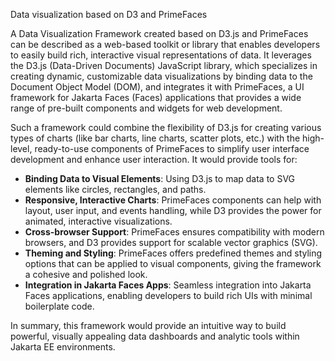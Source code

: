 Data visualization based on D3 and PrimeFaces

A Data Visualization Framework created based on D3.js and PrimeFaces can be described as a web-based toolkit or library that enables developers to easily build rich, interactive visual representations of data. It leverages the D3.js (Data-Driven Documents) JavaScript library, which specializes in creating dynamic, customizable data visualizations by binding data to the Document Object Model (DOM), and integrates it with PrimeFaces, a UI framework for Jakarta Faces (Faces) applications that provides a wide range of pre-built components and widgets for web development.

Such a framework could combine the flexibility of D3.js for creating various types of charts (like bar charts, line charts, scatter plots, etc.) with the high-level, ready-to-use components of PrimeFaces to simplify user interface development and enhance user interaction. It would provide tools for:

- **Binding Data to Visual Elements**: Using D3.js to map data to SVG elements like circles, rectangles, and paths.
- **Responsive, Interactive Charts**: PrimeFaces components can help with layout, user input, and events handling, while D3 provides the power for animated, interactive visualizations.
- **Cross-browser Support**: PrimeFaces ensures compatibility with modern browsers, and D3 provides support for scalable vector graphics (SVG).
- **Theming and Styling**: PrimeFaces offers predefined themes and styling options that can be applied to visual components, giving the framework a cohesive and polished look.
- **Integration in Jakarta Faces Apps**: Seamless integration into Jakarta Faces applications, enabling developers to build rich UIs with minimal boilerplate code.

In summary, this framework would provide an intuitive way to build powerful, visually appealing data dashboards and analytic tools within Jakarta EE environments.
